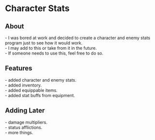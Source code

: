 # Character Stats

<h2>About</h2>
- I was bored at work and decided to create a character and enemy stats program just to see how it would work.<br>
- I may add to this or take from it in the future.<br>
- If someone needs to use this, feel free to do so.<br>
<h2>Features</h2>
- added character and enemy stats.<br>
- added inventory.<br>
- added equippable items.<br>
- added stat buffs from equipment.<br>

<h2>Adding Later</h2>
- damage multipliers.<br>
- status afflictions.<br>
- more things.<br>
